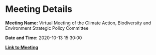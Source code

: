 # Meeting Details

**Meeting Name:** Virtual Meeting of the Climate Action, Biodiversity and Environment Strategic Policy Committee

**Date and Time:** 2020-10-13 15:30:00

**[Link to Meeting](https://www.limerick.ie/council/whats-on/meeting-climate-action-biodiversity-and-environment-strategic-policy-committee-4)**
